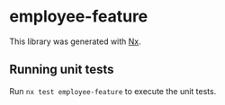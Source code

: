 # employee-feature

This library was generated with [Nx](https://nx.dev).

## Running unit tests

Run `nx test employee-feature` to execute the unit tests.
